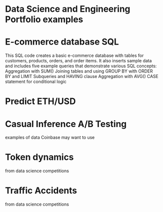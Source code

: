 # Data Science and Engineering Portfolio examples 


# E-commerce database SQL 
This SQL code creates a basic e-commerce database with tables for customers, products, orders, and order items. It also inserts sample data and includes five example queries that demonstrate various SQL concepts:
Aggregation with SUM()
Joining tables and using GROUP BY with ORDER BY and LIMIT
Subqueries and HAVING clause
Aggregation with AVG()
CASE statement for conditional logic

# Predict ETH/USD 

# Casual Inference A/B Testing 
examples of data Coinbase may want to use 

# Token dynamics 
from data science competitions 

# Traffic Accidents
from data science competitions 
